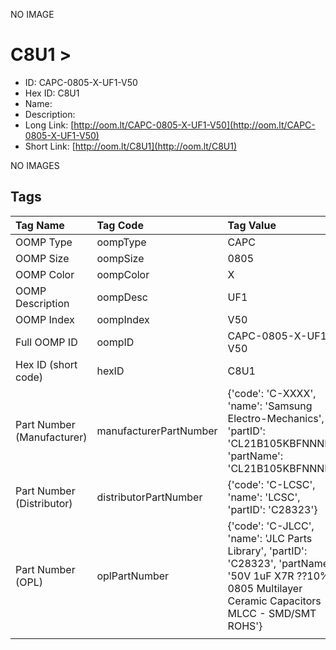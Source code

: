


  
NO IMAGE  
# C8U1 > 

- ID: CAPC-0805-X-UF1-V50
- Hex ID: C8U1
- Name: 
- Description: 
- Long Link: [http://oom.lt/CAPC-0805-X-UF1-V50](http://oom.lt/CAPC-0805-X-UF1-V50)
- Short Link: [http://oom.lt/C8U1](http://oom.lt/C8U1)
  
NO IMAGES  
## Tags
  

|Tag Name|Tag Code|Tag Value|
| :--- | :--- | :--- |
|OOMP Type|oompType|CAPC|
|OOMP Size|oompSize|0805|
|OOMP Color|oompColor|X|
|OOMP Description|oompDesc|UF1|
|OOMP Index|oompIndex|V50|
|Full OOMP ID|oompID|CAPC-0805-X-UF1-V50|
|Hex ID (short code)|hexID|C8U1|
|Part Number (Manufacturer)|manufacturerPartNumber|{'code': 'C-XXXX', 'name': 'Samsung Electro-Mechanics', 'partID': 'CL21B105KBFNNNE', 'partName': 'CL21B105KBFNNNE'}|
|Part Number (Distributor)|distributorPartNumber|{'code': 'C-LCSC', 'name': 'LCSC', 'partID': 'C28323'}|
|Part Number (OPL)|oplPartNumber|{'code': 'C-JLCC', 'name': 'JLC Parts Library', 'partID': 'C28323', 'partName': '50V 1uF X7R ??10% 0805  Multilayer Ceramic Capacitors MLCC - SMD/SMT ROHS'}|
||||
